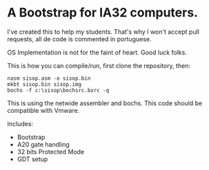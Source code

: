 # A Bootstrap for IA32 computers.

I've created this to help my students. That's why I won't accept pull requests, all de code is commented in portuguese. 

OS Implementation is not for the faint of heart. Good luck folks.

This is how you can compile/run, first clone the repository, then:

    nasm sisop.asm -o sisop.bin
    mkbt sisop.bin sisop.img
    bochs -f c:\sisop\bochsrc.bxrc -q

This is using the netwide assembler and bochs. This code should be compatible with Vmware.


Includes:

- Bootstrap
- A20 gate handling
- 32 bits Protected Mode 
- GDT setup
